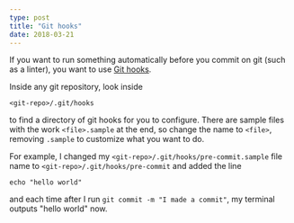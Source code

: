 ```yaml
---
type: post
title: "Git hooks"
date: 2018-03-21
---
```


If you want to run something automatically before you commit on git 
(such as a linter), 
you want to use [Git hooks](https://git-scm.com/book/en/v2/Customizing-Git-Git-Hooks).

Inside any git repository, look inside
```
<git-repo>/.git/hooks
```

to find a directory of git hooks for you to configure.
There are sample files with the work `<file>.sample` at the end,
so change the name to `<file>`, removing `.sample`
to customize what you want to do.

For example, I changed my `<git-repo>/.git/hooks/pre-commit.sample` file name
to `<git-repo>/.git/hooks/pre-commit` and added the line
```
echo "hello world"
```

and each time after I run `git commit -m "I made a commit"`,
my terminal outputs "hello world" now.



